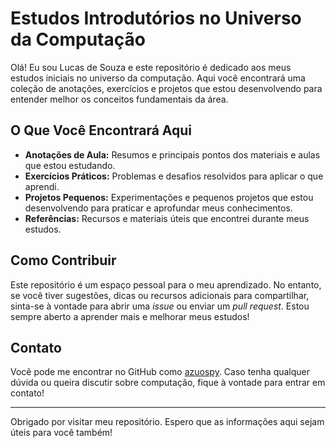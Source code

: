 
# Estudos Introdutórios no Universo da Computação

Olá! Eu sou Lucas de Souza e este repositório é dedicado aos meus estudos iniciais no universo da computação. Aqui você encontrará uma coleção de anotações, exercícios e projetos que estou desenvolvendo para entender melhor os conceitos fundamentais da área.

## O Que Você Encontrará Aqui

- **Anotações de Aula:** Resumos e principais pontos dos materiais e aulas que estou estudando.
- **Exercícios Práticos:** Problemas e desafios resolvidos para aplicar o que aprendi.
- **Projetos Pequenos:** Experimentações e pequenos projetos que estou desenvolvendo para praticar e aprofundar meus conhecimentos.
- **Referências:** Recursos e materiais úteis que encontrei durante meus estudos.

## Como Contribuir

Este repositório é um espaço pessoal para o meu aprendizado. No entanto, se você tiver sugestões, dicas ou recursos adicionais para compartilhar, sinta-se à vontade para abrir uma *issue* ou enviar um *pull request*. Estou sempre aberto a aprender mais e melhorar meus estudos!

## Contato

Você pode me encontrar no GitHub como [azuospy](https://github.com/azuospy). Caso tenha qualquer dúvida ou queira discutir sobre computação, fique à vontade para entrar em contato!


---

Obrigado por visitar meu repositório. Espero que as informações aqui sejam úteis para você também!

